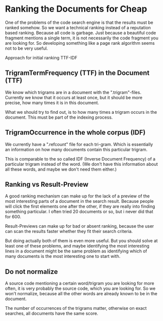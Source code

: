 # Ranking the Documents for Cheap

One of the problems of the code search engine is that the results must be 
ranked somehow. So we want a technical ranking instead of a reputation based 
ranking. Because all code is garbage. Just because a beautiful code fragment 
mentions a single term, it is not necessarily the code fragment you are looking 
for. So developing something like a page rank algorithm seems not to be very 
useful.

Approach for initial ranking TTF-IDF

## TrigramTermFrequency (TTF) in the Document (TTF) 

We know which trigrams are in a document with the ".trigram"-files. Currently
we know that it occurs at least once, but it should be more precise, how many
times it is in this document. 

What we should try to find out, is to how many times a trigram occurs in the 
document. This must be part of the indexing process.   

## TrigramOccurrence in the whole corpus (IDF)

We currently have a ".refcount" file for each tri-gram. Which is essentially 
an information on how many documents contain this particular trigram.

This is comparable to the so called IDF (Inverse Document Frequency) of a 
particular trigram instead of the word. (We don't have this information about 
all these words, and maybe we don't need them either.)

## Ranking vs Result-Preview

A good ranking mechanism can make up for the lack of a preview of the most 
interesting parts of a document in the search result. Because people will
click the first elements one after the other, if they are really into finding
something particular. I often tried 20 documents or so, but i never did that 
for 600.

Result-Previews can make up for bad or absent ranking, because the user can
scan the results faster whether they fit their search criteria.

But doing actually both of them is even more useful. But you should solve at 
least one of these problems, and maybe identifying the most interesting lines
in a document might be the same problem as identifying which of many documents
is the most interesting one to start with. 

## Do not normalize

A source code mentioning a certain word/trigram you are looking for more often, 
it is very probably the source code, which you are looking for. So we won't normalize, 
because all the other words are already known to be in the document.   

The number of occurrences of the trigrams matter, otherwise on exact searches, all documents have the same score.  